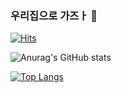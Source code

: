 ### 우리집으로 가즈ㅏ 👋

<!--
**gani0325/gani0325** is a ✨ _special_ ✨ repository because its `README.md` (this file) appears on your GitHub profile.

Here are some ideas to get you started:

- 🔭 I’m currently working on ...
- 🌱 I’m currently learning ...
- 👯 I’m looking to collaborate on ...
- 🤔 I’m looking for help with ...
- 💬 Ask me about ...
- 📫 How to reach me: ...
- 😄 Pronouns: ...
- ⚡ Fun fact: ...
-->

[![Hits](https://hits.seeyoufarm.com/api/count/incr/badge.svg?url=https%3A%2F%2Fgithub.com%2Fgani0325&count_bg=%23CDB1EF&title_bg=%234F59E5&icon=&icon_color=%23E7E7E7&title=ALOHA&edge_flat=true)](https://hits.seeyoufarm.com)

![Anurag's GitHub stats](https://github-readme-stats.vercel.app/api?username=gani0325&show_icons=true&theme=radical)

[![Top Langs](https://github-readme-stats.vercel.app/api/top-langs/?username=gani0325&layout=compact)](https://github.com/anuraghazra/github-readme-stats)
